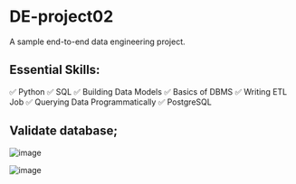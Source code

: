 # DE-project02
A sample end-to-end data engineering project.

## Essential Skills:

✅ Python
✅ SQL
✅ Building Data Models
✅ Basics of DBMS
✅ Writing ETL Job
✅ Querying Data Programmatically
✅ PostgreSQL


## Validate database;
![image](https://github.com/wafemi999/DE-project02/assets/36579635/7ddf6a72-ed0e-411b-a6b2-1fd730a66080)


![image](https://github.com/wafemi999/DE-project02/assets/36579635/06627f77-8651-46ec-954b-d42b9b61da4b)





